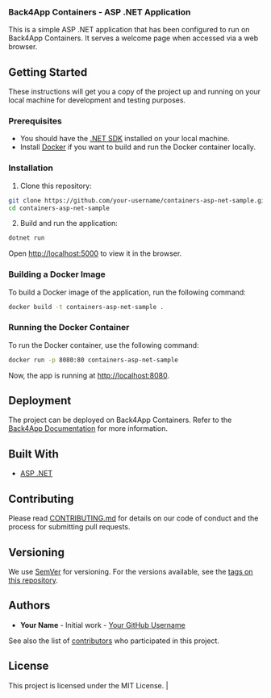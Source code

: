 ### Back4App Containers - ASP .NET Application

This is a simple ASP .NET application that has been configured to run on Back4App Containers. It serves a welcome page when accessed via a web browser.

## Getting Started

These instructions will get you a copy of the project up and running on your local machine for development and testing purposes.

### Prerequisites

- You should have the [.NET SDK](https://dotnet.microsoft.com/download) installed on your local machine.
- Install [Docker](https://www.docker.com/products/docker-desktop) if you want to build and run the Docker container locally.

### Installation

1. Clone this repository:

```sh
git clone https://github.com/your-username/containers-asp-net-sample.git
cd containers-asp-net-sample
```

2. Build and run the application:

```sh
dotnet run
```

Open [http://localhost:5000](http://localhost:5000) to view it in the browser.

### Building a Docker Image

To build a Docker image of the application, run the following command:

```sh
docker build -t containers-asp-net-sample .
```

### Running the Docker Container

To run the Docker container, use the following command:

```sh
docker run -p 8080:80 containers-asp-net-sample
```

Now, the app is running at [http://localhost:8080](http://localhost:8080).

## Deployment

The project can be deployed on Back4App Containers. Refer to the [Back4App Documentation](https://www.back4app.com/docs/platform/containers) for more information.

## Built With

- [ASP .NET](https://dotnet.microsoft.com/apps/aspnet)

## Contributing

Please read [CONTRIBUTING.md](CONTRIBUTING.md) for details on our code of conduct and the process for submitting pull requests.

## Versioning

We use [SemVer](http://semver.org/) for versioning. For the versions available, see the [tags on this repository](https://github.com/your-username/containers-asp-net-sample/tags).

## Authors

- **Your Name** - Initial work - [Your GitHub Username](https://github.com/your-username)

See also the list of [contributors](https://github.com/your-username/containers-asp-net-sample/contributors) who participated in this project.

## License

This project is licensed under the MIT License.
&#124;
